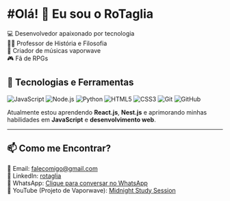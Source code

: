 <h1>#Olá! 👋 Eu sou o RoTaglia</h1>

💻 Desenvolvedor apaixonado por tecnologia <br>
👨‍🏫 Professor de História e Filosofia<br>
🎵 Criador de músicas vaporwave  <br>
🎮 Fã de RPGs<br>

## 🔧 Tecnologias e Ferramentas

![JavaScript](https://img.shields.io/badge/JavaScript-F7DF1E?style=for-the-badge&logo=javascript&logoColor=black)
![Node.js](https://img.shields.io/badge/Node.js-339933?style=for-the-badge&logo=node.js&logoColor=white)
![Python](https://img.shields.io/badge/Python-3776AB?style=for-the-badge&logo=python&logoColor=white)
![HTML5](https://img.shields.io/badge/HTML5-E34F26?style=for-the-badge&logo=html5&logoColor=white)
![CSS3](https://img.shields.io/badge/CSS3-1572B6?style=for-the-badge&logo=css3&logoColor=white)
![Git](https://img.shields.io/badge/Git-F05032?style=for-the-badge&logo=git&logoColor=white)
![GitHub](https://img.shields.io/badge/GitHub-181717?style=for-the-badge&logo=github&logoColor=white)

Atualmente estou aprendendo **React.js**, **Nest.js** e aprimorando minhas habilidades em **JavaScript** e **desenvolvimento web**.

---

## 📫 Como me Encontrar?

📧 Email: [falecomigo@gmail.com](mailto:falecomigo@gmail.com)<br>
💼 LinkedIn: [rotaglia](https://linkedin.com/in/rotaglia)<br>
📱 WhatsApp: [Clique para conversar no WhatsApp](https://wa.me/+5516997915855)<br>
🎵 YouTube (Projeto de Vaporwave): [Midnight Study Session](https://www.youtube.com/@MidnightStudySession)
